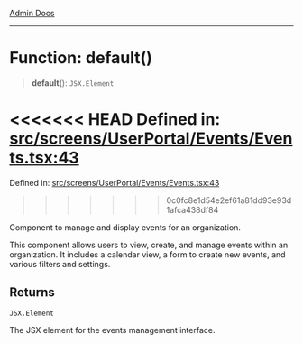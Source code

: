 [Admin Docs](/)

***

# Function: default()

> **default**(): `JSX.Element`

<<<<<<< HEAD
Defined in: [src/screens/UserPortal/Events/Events.tsx:43](https://github.com/abhassen44/talawa-admin/blob/285f7384c3d26b5028a286d84f89b85120d130a2/src/screens/UserPortal/Events/Events.tsx#L43)
=======
Defined in: [src/screens/UserPortal/Events/Events.tsx:43](https://github.com/PalisadoesFoundation/talawa-admin/blob/main/src/screens/UserPortal/Events/Events.tsx#L43)
>>>>>>> 0c0fc8e1d54e2ef61a81dd93e93d1afca438df84

Component to manage and display events for an organization.

This component allows users to view, create, and manage events within an organization.
It includes a calendar view, a form to create new events, and various filters and settings.

## Returns

`JSX.Element`

The JSX element for the events management interface.
